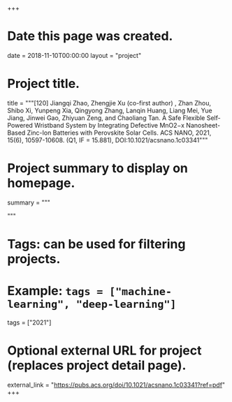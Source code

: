 +++
# Date this page was created.
date = 2018-11-10T00:00:00
layout = "project"

# Project title.
title = """[120] Jiangqi Zhao, Zhengjie Xu (co-first author) , Zhan Zhou, Shibo Xi, Yunpeng Xia, Qingyong Zhang, Lanqin Huang, Liang Mei, Yue Jiang, Jinwei Gao, Zhiyuan Zeng, and Chaoliang Tan. A Safe Flexible Self-Powered Wristband System by Integrating Defective MnO2−x Nanosheet-Based Zinc-Ion Batteries with Perovskite Solar Cells. ACS NANO, 2021, 15(6), 10597-10608. (Q1, IF = 15.881), DOI:10.1021/acsnano.1c03341"""

# Project summary to display on homepage.
summary = """

 """

# Tags: can be used for filtering projects.
# Example: `tags = ["machine-learning", "deep-learning"]`
tags = ["2021"]

# Optional external URL for project (replaces project detail page).
external_link = "https://pubs.acs.org/doi/10.1021/acsnano.1c03341?ref=pdf"
+++

